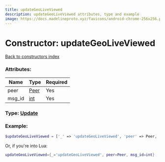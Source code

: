 ```yaml
---
title: updateGeoLiveViewed
description: updateGeoLiveViewed attributes, type and example
image: https://docs.madelineproto.xyz/favicons/android-chrome-256x256.png
---
```

# Constructor: updateGeoLiveViewed  
[Back to constructors index](index.md)



### Attributes:

| Name     |    Type       | Required |
|----------|---------------|----------|
|peer|[Peer](../types/Peer.md) | Yes|
|msg\_id|[int](../types/int.md) | Yes|



### Type: [Update](../types/Update.md)


### Example:

```php
$updateGeoLiveViewed = ['_' => 'updateGeoLiveViewed', 'peer' => Peer, 'msg_id' => int];
```  


Or, if you're into Lua:

```lua
updateGeoLiveViewed={_='updateGeoLiveViewed', peer=Peer, msg_id=int}

```



